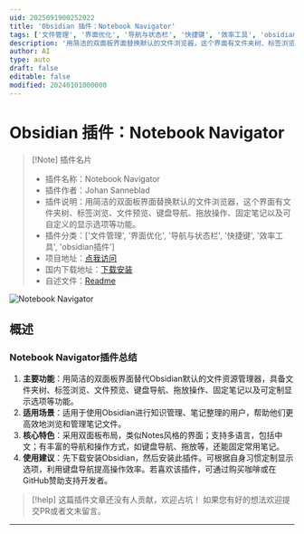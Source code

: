 ```yaml
---
uid: 2025091900252022
title: 'Obsidian 插件：Notebook Navigator'
tags: ['文件管理', '界面优化', '导航与状态栏', '快捷键', '效率工具', 'obsidian插件']
description: '用简洁的双面板界面替换默认的文件浏览器，这个界面有文件夹树、标签浏览、文件预览、键盘导航、拖放操作、固定笔记以及可自定义的显示选项等功能。'
author: AI
type: auto
draft: false
editable: false
modified: 20240101000000
---
```


# Obsidian 插件：Notebook Navigator

> [!Note] 插件名片
> - 插件名称：Notebook Navigator
> - 插件作者：Johan Sanneblad
> - 插件说明：用简洁的双面板界面替换默认的文件浏览器，这个界面有文件夹树、标签浏览、文件预览、键盘导航、拖放操作、固定笔记以及可自定义的显示选项等功能。
> - 插件分类：['文件管理', '界面优化', '导航与状态栏', '快捷键', '效率工具', 'obsidian插件']
> - 项目地址：[点我访问](https://github.com/johansan/notebook-navigator)
> - 国内下载地址：[下载安装](https://pkmer.cn/products/plugin/pluginMarket/?notebook-navigator)
> - 自述文件：[Readme](https://ghproxy.net/https://raw.githubusercontent.com/johansan/notebook-navigator/master/README.md)

![Notebook Navigator](https://cdn.pkmer.cn/covers/notebook-navigator_external_0.gif!pkmer)

## 概述

### Notebook Navigator插件总结
1. **主要功能**：用简洁的双面板界面替代Obsidian默认的文件资源管理器，具备文件夹树、标签浏览、文件预览、键盘导航、拖放操作、固定笔记以及可定制显示选项等功能。
2. **适用场景**：适用于使用Obsidian进行知识管理、笔记整理的用户，帮助他们更高效地浏览和管理笔记文件。
3. **核心特色**：采用双面板布局，类似Notes风格的界面；支持多语言，包括中文；有丰富的导航和操作方式，如键盘导航、拖放等，还能固定常用笔记。
4. **使用建议**：先下载安装Obsidian，然后安装此插件。可根据自身习惯定制显示选项，利用键盘导航提高操作效率。若喜欢该插件，可通过购买咖啡或在GitHub赞助支持开发者。


> [!help] 
> 这篇插件文章还没有人贡献，欢迎占坑！
> 如果您有好的想法欢迎提交PR或者文末留言。
> 

---


